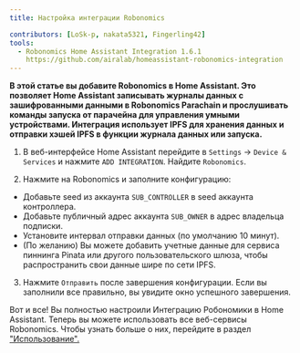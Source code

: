```yaml
---
title: Настройка интеграции Robonomics

contributors: [LoSk-p, nakata5321, Fingerling42]
tools:
  - Robonomics Home Assistant Integration 1.6.1
    https://github.com/airalab/homeassistant-robonomics-integration
---
```


**В этой статье вы добавите Robonomics в Home Assistant. Это позволяет Home Assistant записывать журналы данных с зашифрованными данными в Robonomics Parachain и прослушивать команды запуска от парачейна для управления умными устройствами. Интеграция использует IPFS для хранения данных и отправки хэшей IPFS в функции журнала данных или запуска.**

<robo-wiki-video autoplay loop controls :videos="[{src: 'https://cloudflare-ipfs.com/ipfs/QmQp66J943zbF6iFdkKQpBikSbm9jV9La25bivKd7cz6fD', type:'mp4'}]" />

1. В веб-интерфейсе Home Assistant перейдите в `Settings` -> `Device & Services` и нажмите `ADD INTEGRATION`. Найдите `Robonomics`.

2. Нажмите на Robonomics и заполните конфигурацию: 

- Добавьте seed из аккаунта `SUB_CONTROLLER` в seed аккаунта контроллера.
- Добавьте публичный адрес аккаунта `SUB_OWNER` в адрес владельца подписки.
- Установите интервал отправки данных (по умолчанию 10 минут).
- (По желанию) Вы можете добавить учетные данные для сервиса пиннинга Pinata или другого пользовательского шлюза, чтобы распространить свои данные шире по сети IPFS.

3. Нажмите `Отправить` после завершения конфигурации. Если вы заполнили все правильно, вы увидите окно успешного завершения.

Вот и все! Вы полностью настроили Интеграцию Робономики в Home Assistant. Теперь вы можете использовать все
веб-сервисы Robonomics. Чтобы узнать больше о них, перейдите в раздел ["Использование".](/docs/global-administration)
